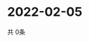 # 2022-02-05
  共 0条

  <!-- BEGIN -->
  <!-- 最后更新时间Sat Feb 05 2022 17:02:10 GMT+0000 (Coordinated Universal Time) -->
  
  <!-- END -->
  
  